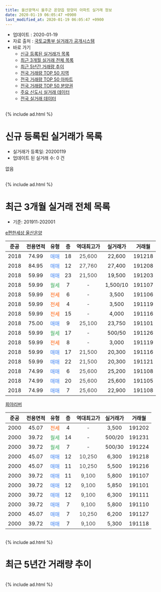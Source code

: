 ```yaml
---
title: 울산광역시 울주군 온양읍 망양리 아파트 실거래 정보
date: 2020-01-19 06:05:47 +0900
last_modified_at: 2020-01-19 06:05:47 +0900
---
```


* 업데이트 : 2020-01-19
* 자료 출처 : [국토교통부 실거래가 공개시스템](http://rt.molit.go.kr)
* 바로 가기
    * [신규 등록된 실거래가 목록](#신규-등록된-실거래가-목록)
    * [최근 3개월 실거래 전체 목록](#최근-3개월-실거래-전체-목록)
    * [최근 5년간 거래량 추이](#최근-5년간-거래량-추이)
    * [전국 거래량 TOP 50 지역](https://apt-info.github.io/apt-trade-info/최근-3개월-전국에서-가장-거래가-많이-발생한-지역)
    * [전국 거래량 TOP 50 아파트](https://apt-info.github.io/apt-trade-info/최근-3개월-전국에서-가장-거래가-많이-발생한-아파트)
    * [전국 거래량 TOP 50 분양권](https://apt-info.github.io/apt-trade-info/최근-3개월-전국에서-가장-거래가-많이-발생한-분양권)
    * [주요 신도시 실거래 데이터](https://apt-info.github.io/apt-trade-info/주요-신도시)
    * [전국 실거래 데이터](https://apt-info.github.io/apt-trade-info/전국)
<br>
{% include ad.html %}
<br>

# 신규 등록된 실거래가 목록
* 실거래가 등록일: 20200119
* 업데이트 된 실거래 수: 0 건

없음

<br>
{% include ad.html %}
<br>

# 최근 3개월 실거래 전체 목록
* 기준: 201911-202001


[e편한세상 울산온양](https://search.naver.com/search.naver?query=%EC%9A%B8%EC%82%B0%EA%B4%91%EC%97%AD%EC%8B%9C+%EC%9A%B8%EC%A3%BC%EA%B5%B0+%EC%98%A8%EC%96%91%EC%9D%8D+%EB%A7%9D%EC%96%91%EB%A6%AC+e%ED%8E%B8%ED%95%9C%EC%84%B8%EC%83%81+%EC%9A%B8%EC%82%B0%EC%98%A8%EC%96%91)

|준공|전용면적|유형|층|역대최고가|실거래가|거래월|
|:---:|:---:|:---:|:---:|:---:|:---:|:---:|
|2018|74.99|<span style="color:#4285f3">매매</span>|18|<span style="color:#444444">25,600</span>|22,600|191218|
|2018|84.95|<span style="color:#4285f3">매매</span>|12|<span style="color:#444444">27,760</span>|27,400|191208|
|2018|59.99|<span style="color:#4285f3">매매</span>|23|<span style="color:#444444">21,500</span>|19,500|191203|
|2018|59.99|<span style="color:#34a853">월세</span>|7|<span style="color:#444444">-</span>|1,500/10|191107|
|2018|59.99|<span style="color:#ff5a00">전세</span>|6|<span style="color:#444444">-</span>|3,500|191106|
|2018|59.99|<span style="color:#ff5a00">전세</span>|4|<span style="color:#444444">-</span>|3,500|191119|
|2018|59.99|<span style="color:#ff5a00">전세</span>|15|<span style="color:#444444">-</span>|4,000|191116|
|2018|75.00|<span style="color:#4285f3">매매</span>|9|<span style="color:#444444">25,100</span>|23,750|191101|
|2018|59.99|<span style="color:#34a853">월세</span>|17|<span style="color:#444444">-</span>|500/50|191126|
|2018|59.99|<span style="color:#ff5a00">전세</span>|8|<span style="color:#444444">-</span>|3,000|191119|
|2018|59.99|<span style="color:#4285f3">매매</span>|17|<span style="color:#444444">21,500</span>|20,300|191116|
|2018|59.99|<span style="color:#4285f3">매매</span>|22|<span style="color:#444444">21,500</span>|20,300|191121|
|2018|74.99|<span style="color:#4285f3">매매</span>|6|<span style="color:#444444">25,600</span>|25,200|191108|
|2018|74.99|<span style="color:#4285f3">매매</span>|20|<span style="color:#444444">25,600</span>|25,600|191105|
|2018|74.99|<span style="color:#4285f3">매매</span>|7|<span style="color:#444444">25,600</span>|22,900|191108|

[회야리버](https://search.naver.com/search.naver?query=%EC%9A%B8%EC%82%B0%EA%B4%91%EC%97%AD%EC%8B%9C+%EC%9A%B8%EC%A3%BC%EA%B5%B0+%EC%98%A8%EC%96%91%EC%9D%8D+%EB%A7%9D%EC%96%91%EB%A6%AC+%ED%9A%8C%EC%95%BC%EB%A6%AC%EB%B2%84)

|준공|전용면적|유형|층|역대최고가|실거래가|거래월|
|:---:|:---:|:---:|:---:|:---:|:---:|:---:|
|2000|45.07|<span style="color:#ff5a00">전세</span>|4|<span style="color:#444444">-</span>|3,500|191202|
|2000|39.72|<span style="color:#34a853">월세</span>|14|<span style="color:#444444">-</span>|500/20|191231|
|2000|39.72|<span style="color:#34a853">월세</span>|7|<span style="color:#444444">-</span>|500/30|191224|
|2000|45.07|<span style="color:#4285f3">매매</span>|12|<span style="color:#444444">10,250</span>|6,300|191218|
|2000|45.07|<span style="color:#4285f3">매매</span>|11|<span style="color:#444444">10,250</span>|5,500|191216|
|2000|39.72|<span style="color:#4285f3">매매</span>|11|<span style="color:#444444">9,100</span>|5,800|191107|
|2000|39.72|<span style="color:#4285f3">매매</span>|12|<span style="color:#444444">9,100</span>|5,850|191101|
|2000|39.72|<span style="color:#4285f3">매매</span>|12|<span style="color:#444444">9,100</span>|6,300|191111|
|2000|39.72|<span style="color:#4285f3">매매</span>|7|<span style="color:#444444">9,100</span>|5,800|191110|
|2000|45.07|<span style="color:#4285f3">매매</span>|7|<span style="color:#444444">10,250</span>|6,200|191127|
|2000|39.72|<span style="color:#4285f3">매매</span>|7|<span style="color:#444444">9,100</span>|5,300|191118|


<br>
{% include ad.html %}
<br>

# 최근 5년간 거래량 추이


<div style="width:100%;">
    <canvas id="deal_progress" height="200"></canvas>
</div>

<script>
new Chart(document.getElementById("deal_progress"), {
    type: 'line',
    data: {
        labels: ['201501','201502','201503','201504','201505','201506','201507','201508','201509','201510','201511','201512','201601','201602','201603','201604','201605','201606','201607','201608','201609','201610','201611','201612','201701','201702','201703','201704','201705','201706','201707','201708','201709','201710','201711','201712','201801','201802','201803','201804','201805','201806','201807','201808','201809','201810','201811','201812','201901','201902','201903','201904','201905','201906','201907','201908','201909','201910','201911','201912','202001'],
        datasets: [{
            label: '매매',
            pointRadius: 1,
            data: [42, 9, 13, 16, 12, 17, 12, 13, 11, 16, 26, 8, 7, 7, 18, 7, 5, 10, 10, 5, 8, 6, 12, 10, 4, 4, 7, 8, 6, 2, 12, 4, 6, 3, 3, 2, 16, 14, 35, 28, 34, 22, 13, 13, 4, 8, 4, 6, 3, 5, 10, 10, 8, 6, 7, 3, 1, 15, 12, 5, 0],
            borderColor: "rgba(255, 201, 14, 1)",
            backgroundColor: "rgba(255, 201, 14, 0.5)",
            fill: false,
            lineTension: 0
        },{
            label: '전월세',
            pointRadius: 1,
            data: [13, 9, 19, 15, 8, 9, 11, 5, 9, 13, 7, 14, 4, 5, 10, 7, 7, 1, 4, 5, 7, 5, 6, 2, 4, 5, 7, 6, 5, 4, 7, 5, 3, 5, 4, 3, 4, 1, 10, 27, 20, 28, 20, 19, 9, 8, 2, 2, 3, 0, 3, 2, 4, 5, 7, 4, 5, 7, 6, 3, 0],
            borderColor: "rgba(0, 141, 185, 1)",
            backgroundColor: "rgba(0, 141, 185, 0.5)",
            fill: false,
            lineTension: 0
        }
        ]
    },
    options: {
        responsive: true,
        title: {
            display: false
        },
        tooltips: {
            mode: 'index',
            intersect: false
        },
        hover: {
            mode: 'nearest',
            intersect: true
        },
        scales: {
            xAxes: [{
                display: true,
                scaleLabel: {
                    display: true,
                    labelString: '년/월'
                }
            }],
            yAxes: [{
                display: true,
                ticks: {
                    suggestedMin: 0,
                },
                scaleLabel: {
                    display: true,
                    labelString: '실거래 수'
                }
            }]
        }
    }
});

</script>


<br>
{% include ad.html %}
<br>


